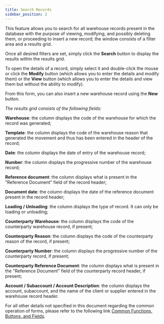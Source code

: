 ```yaml
---
title: Search Records
sidebar_position: 2
---
```


This feature allows you to search for all warehouse records present in the database with the purpose of viewing, modifying, and possibly deleting them, or proceeding to insert a new record; the window consists of a filter area and a results grid.

Once all desired filters are set, simply click the **Search** button to display the results within the results grid.

To open the details of a record, simply select it and double-click the mouse or click the **Modify** button (which allows you to enter the details and modify them) or the **View** button (which allows you to enter the details and view them but without the ability to modify).

From this form, you can also insert a new warehouse record using the **New** button.

*The results grid consists of the following fields:*

**Warehouse**: the column displays the code of the warehouse for which the record was generated;   

**Template**: the column displays the code of the warehouse reason that generated the movement and thus has been entered in the header of the record;  

**Date**: the column displays the date of entry of the warehouse record;   

**Number**: the column displays the progressive number of the warehouse record;   

**Reference document**: the column displays what is present in the "Reference Document" field of the record header;   

**Document date**: the column displays the date of the reference document present in the record header;   

**Loading / Unloading**: the column displays the type of record. It can only be loading or unloading;   

**Counterparty Warehouse**: the column displays the code of the counterparty warehouse record, if present;   

**Counterparty Reason**: the column displays the code of the counterparty reason of the record, if present;   

**Counterparty Number**: the column displays the progressive number of the counterparty record, if present;   

**Counterparty Reference Document**: the column displays what is present in the "Reference Document" field of the counterparty record header, if present;   

**Account / Subaccount / Account Description**: the column displays the account, subaccount, and the name of the client or supplier entered in the warehouse record header.

For all other details not specified in this document regarding the common operation of forms, please refer to the following link [Common Functions, Buttons, and Fields](/docs/guide/common).